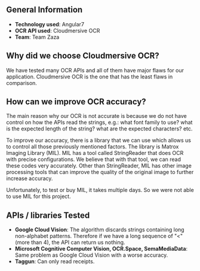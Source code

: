 ## General Information
* **Technology used**: Angular7
* **OCR API used**: Cloudmersive OCR
* **Team**: Team Zaza

## Why did we choose Cloudmersive OCR?
We have tested many OCR APIs and all of them have major flaws for our application. Cloudmersive OCR is the one that has the least flaws in comparison.

## How can we improve OCR accuracy?
The main reason why our OCR is not accurate is because we do not have control on how the APIs read the strings, e.g.: what font family to use? what is the expected length of the string? what are the expected characters? etc.

To improve our accuracy, there is a library that we can use which allows us to control all those previously mentioned factors. The library is Matrox Imaging Library (MIL). MIL has a tool called StringReader that does OCR with precise configurations. We believe that with that tool, we can read these codes very accurately. Other than StringReader, MIL has other image processing tools that can improve the quality of the original image to further increase accuracy.

Unfortunately, to test or buy MIL, it takes multiple days. So we were not able to use MIL for this project.

## APIs / libraries Tested
* **Google Cloud Vision**: The algorithm discards strings containing long non-alphabet patterns. Therefore if we have a long sequence of "<" (more than 4), the API can return us nothing.
* **Microsoft Cognitive Computer Vision, OCR.Space, SemaMediaData**: Same problem as Google Cloud Vision with a worse accuracy.
* **Taggun**: Can only read receipts.
